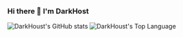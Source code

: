 
### Hi there 👋 I'm DarkHost
![DarkHoust's GitHub stats](https://github-readme-stats.vercel.app/api?username=DarkHoust&theme=nord)
![DarkHoust's Top Language](https://github-readme-stats.vercel.app/api/top-langs?username=DarkHoust&locale=en&theme=nord?layout=compact)
